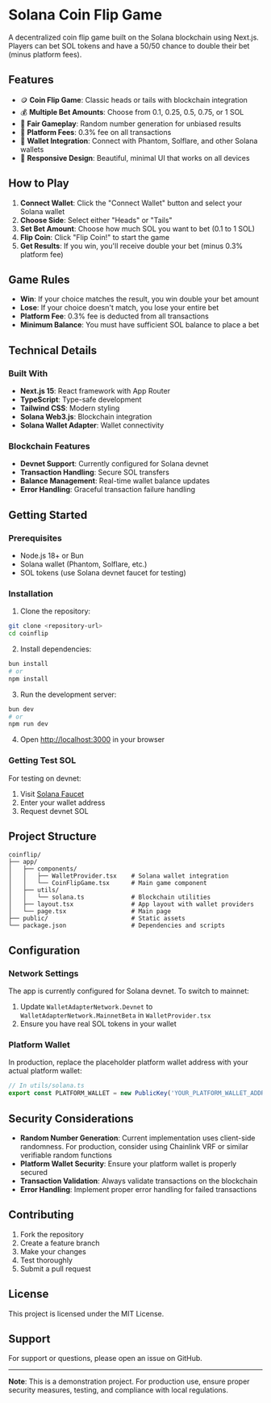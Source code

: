 # Solana Coin Flip Game

A decentralized coin flip game built on the Solana blockchain using Next.js. Players can bet SOL tokens and have a 50/50 chance to double their bet (minus platform fees).

## Features

- 🪙 **Coin Flip Game**: Classic heads or tails with blockchain integration
- 💰 **Multiple Bet Amounts**: Choose from 0.1, 0.25, 0.5, 0.75, or 1 SOL
- 🎯 **Fair Gameplay**: Random number generation for unbiased results
- 💸 **Platform Fees**: 0.3% fee on all transactions
- 🔗 **Wallet Integration**: Connect with Phantom, Solflare, and other Solana wallets
- 📱 **Responsive Design**: Beautiful, minimal UI that works on all devices

## How to Play

1. **Connect Wallet**: Click the "Connect Wallet" button and select your Solana wallet
2. **Choose Side**: Select either "Heads" or "Tails"
3. **Set Bet Amount**: Choose how much SOL you want to bet (0.1 to 1 SOL)
4. **Flip Coin**: Click "Flip Coin!" to start the game
5. **Get Results**: If you win, you'll receive double your bet (minus 0.3% platform fee)

## Game Rules

- **Win**: If your choice matches the result, you win double your bet amount
- **Lose**: If your choice doesn't match, you lose your entire bet
- **Platform Fee**: 0.3% fee is deducted from all transactions
- **Minimum Balance**: You must have sufficient SOL balance to place a bet

## Technical Details

### Built With
- **Next.js 15**: React framework with App Router
- **TypeScript**: Type-safe development
- **Tailwind CSS**: Modern styling
- **Solana Web3.js**: Blockchain integration
- **Solana Wallet Adapter**: Wallet connectivity

### Blockchain Features
- **Devnet Support**: Currently configured for Solana devnet
- **Transaction Handling**: Secure SOL transfers
- **Balance Management**: Real-time wallet balance updates
- **Error Handling**: Graceful transaction failure handling

## Getting Started

### Prerequisites
- Node.js 18+ or Bun
- Solana wallet (Phantom, Solflare, etc.)
- SOL tokens (use Solana devnet faucet for testing)

### Installation

1. Clone the repository:
```bash
git clone <repository-url>
cd coinflip
```

2. Install dependencies:
```bash
bun install
# or
npm install
```

3. Run the development server:
```bash
bun dev
# or
npm run dev
```

4. Open [http://localhost:3000](http://localhost:3000) in your browser

### Getting Test SOL

For testing on devnet:
1. Visit [Solana Faucet](https://faucet.solana.com/)
2. Enter your wallet address
3. Request devnet SOL

## Project Structure

```
coinflip/
├── app/
│   ├── components/
│   │   ├── WalletProvider.tsx    # Solana wallet integration
│   │   └── CoinFlipGame.tsx      # Main game component
│   ├── utils/
│   │   └── solana.ts             # Blockchain utilities
│   ├── layout.tsx                # App layout with wallet providers
│   └── page.tsx                  # Main page
├── public/                       # Static assets
└── package.json                  # Dependencies and scripts
```

## Configuration

### Network Settings
The app is currently configured for Solana devnet. To switch to mainnet:

1. Update `WalletAdapterNetwork.Devnet` to `WalletAdapterNetwork.MainnetBeta` in `WalletProvider.tsx`
2. Ensure you have real SOL tokens in your wallet

### Platform Wallet
In production, replace the placeholder platform wallet address with your actual platform wallet:

```typescript
// In utils/solana.ts
export const PLATFORM_WALLET = new PublicKey('YOUR_PLATFORM_WALLET_ADDRESS');
```

## Security Considerations

- **Random Number Generation**: Current implementation uses client-side randomness. For production, consider using Chainlink VRF or similar verifiable random functions
- **Platform Wallet Security**: Ensure your platform wallet is properly secured
- **Transaction Validation**: Always validate transactions on the blockchain
- **Error Handling**: Implement proper error handling for failed transactions

## Contributing

1. Fork the repository
2. Create a feature branch
3. Make your changes
4. Test thoroughly
5. Submit a pull request

## License

This project is licensed under the MIT License.

## Support

For support or questions, please open an issue on GitHub.

---

**Note**: This is a demonstration project. For production use, ensure proper security measures, testing, and compliance with local regulations.

